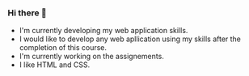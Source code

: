 ### Hi there 👋

- I'm currently developing my web application skills.
- I would like to develop any web apllication using my skills after the completion of this course.
- I'm currently working on the assignements.
- I like HTML and CSS.
